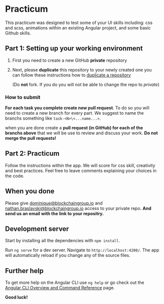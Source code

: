 # Practicum
This practicum was designed to test some of your UI skills including: css and scss, animations within an existing Angular project, and some basic Github skills. 

## Part 1: Setting up your working environment 
1. First you need to create a new GitHub **private** repository 
2. Next, please **duplicate** this repository to your newly created one
   you can follow these instructions how to [duplicate a repository](https://docs.github.com/en/github/creating-cloning-and-archiving-repositories/duplicating-a-repository)
  
    (Do **not** fork. If you do you will not be able to change the repo to _private_)

### How to submit
**For each task you complete create new pull request**.
To do so you will need to create a new branch for every part. We suggest to name the branchs something like `task-<N>\<...name...>`.

when you are done create a **pull request (in GitHub) for each of the branchs above** that we will be use to review and discuss your work. 
**Do not merge the pull requests!** 

## Part 2: Practicum
Follow the instructions within the app.
We will score for css skill, creativity and best practices.
Feel free to leave comments explaining your choices in the code.

## When you done
Please give dominique@blockchaingroup.io and nathan.braslavski@blockchaingroup.io
access to your private repo.
**And send us an email with the link to your repositry.**

## Development server
Start by installing all the dependencies with `npm install`.

Run `ng serve` for a dev server. Navigate to `http://localhost:4200/`. The app will automatically reload if you change any of the source files.

## Further help

To get more help on the Angular CLI use `ng help` or go check out the [Angular CLI Overview and Command Reference](https://angular.io/cli) page.

**Good luck!**
